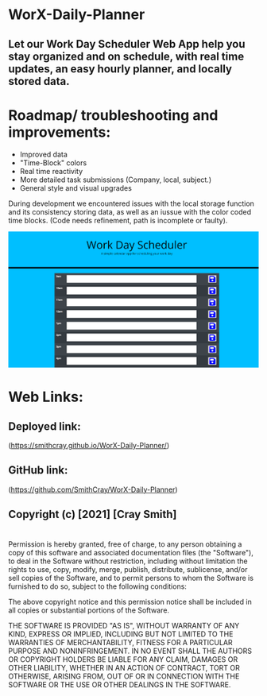 # WorX-Daily-Planner

## Let our Work Day Scheduler Web App help you stay organized and on schedule, with real time updates, an easy hourly planner, and locally stored data.

# Roadmap/ troubleshooting and improvements:

- Improved data
- "Time-Block" colors
- Real time reactivity
- More detailed task submissions
  (Company, local, subject.)
- General style and visual upgrades

During development we encountered issues with the local storage function and its consistency storing data, as well as an iussue with the color coded time blocks. (Code needs refinement, path is incomplete or faulty).

![Webpage preview](Assets\WorkScheduler.PNG)

# Web Links:

## Deployed link:

(https://smithcray.github.io/WorX-Daily-Planner/)

## GitHub link:

(https://github.com/SmithCray/WorX-Daily-Planner)

## Copyright (c) [2021] [Cray Smith]

#

Permission is hereby granted, free of charge, to any person obtaining a copy
of this software and associated documentation files (the "Software"), to deal
in the Software without restriction, including without limitation the rights
to use, copy, modify, merge, publish, distribute, sublicense, and/or sell
copies of the Software, and to permit persons to whom the Software is
furnished to do so, subject to the following conditions:

The above copyright notice and this permission notice shall be included in all
copies or substantial portions of the Software.

THE SOFTWARE IS PROVIDED "AS IS", WITHOUT WARRANTY OF ANY KIND, EXPRESS OR
IMPLIED, INCLUDING BUT NOT LIMITED TO THE WARRANTIES OF MERCHANTABILITY,
FITNESS FOR A PARTICULAR PURPOSE AND NONINFRINGEMENT. IN NO EVENT SHALL THE
AUTHORS OR COPYRIGHT HOLDERS BE LIABLE FOR ANY CLAIM, DAMAGES OR OTHER
LIABILITY, WHETHER IN AN ACTION OF CONTRACT, TORT OR OTHERWISE, ARISING FROM,
OUT OF OR IN CONNECTION WITH THE SOFTWARE OR THE USE OR OTHER DEALINGS IN THE
SOFTWARE.
